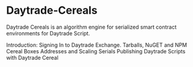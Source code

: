 # Daytrade-Cereals
Daytrade Cereals is an algorithm engine for serialized smart contract environments for Daytrade Script. 

Introduction:
Signing In to Daytrade Exchange.
Tarballs, NuGET and NPM Cereal Boxes
Addresses and Scaling Serials
Publishing Daytrade Scripts with Daytrade Cereal
